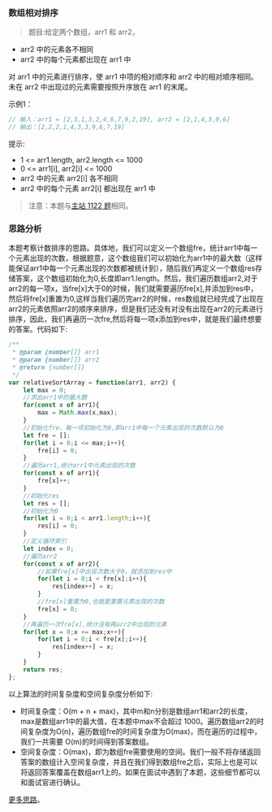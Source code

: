 ###  数组相对排序

> 题目:给定两个数组，arr1 和 arr2，

* arr2 中的元素各不相同
* arr2 中的每个元素都出现在 arr1 中

对 arr1 中的元素进行排序，使 arr1 中项的相对顺序和 arr2 中的相对顺序相同。未在 arr2 中出现过的元素需要按照升序放在 arr1 的末尾。


示例1：

```js
// 输入：arr1 = [2,3,1,3,2,4,6,7,9,2,19], arr2 = [2,1,4,3,9,6]
// 输出：[2,2,2,1,4,3,3,9,6,7,19]
```

提示:

* 1 <= arr1.length, arr2.length <= 1000
* 0 <= arr1[i], arr2[i] <= 1000
* arr2 中的元素 arr2[i] 各不相同
* arr2 中的每个元素 arr2[i] 都出现在 arr1 中



> 注意：本题与[主站 1122 题](https://leetcode-cn.com/problems/relative-sort-array/ )相同。

### 思路分析

本题考察计数排序的思路。具体地，我们可以定义一个数组fre，统计arr1中每一个元素出现的次数，根据题意，这个数组我们可以初始化为arr1中的最大数（这样能保证arr1中每一个元素出现的次数都被统计到），随后我们再定义一个数组res存储答案，这个数组初始化为0,长度即arr1.length。然后，我们遍历数组arr2,对于arr2的每一项x，当fre[x]大于0的时候，我们就需要遍历fre[x],并添加到res中，然后将fre[x]重置为0,这样当我们遍历完arr2的时候，res数组就已经完成了出现在arr2的元素依照arr2的顺序来排序，但是我们还没有对没有出现在arr2的元素进行排序，因此，我们再遍历一次fre,然后将每一项x添加到res中，就是我们最终想要的答案。代码如下:

```js
/**
 * @param {number[]} arr1
 * @param {number[]} arr2
 * @return {number[]}
 */
var relativeSortArray = function(arr1, arr2) {
    let max = 0;
    //求出arr1中的最大数
    for(const x of arr1){
        max = Math.max(x,max);
    }
    //初始化fre，每一项初始化为0,即arr1中每一个元素出现的次数默认为0
    let fre = [];
    for(let i = 0;i <= max;i++){
        fre[i] = 0;
    }
    //遍历arr1,统计arr1中元素出现的次数
    for(const x of arr1){
        fre[x]++;
    }
    //初始化res
    let res = [];
    //初始化为0
    for(let i = 0;i < arr1.length;i++){
        res[i] = 0;
    }
    //定义循环索引
    let index = 0;
    //遍历arr2
    for(const x of arr2){
        //如果fre[x]中出现次数大于0，就添加到res中
        for(let i = 0;i < fre[x];i++){
            res[index++] = x;
        }
        //fre[x]重置为0,也就是重置元素出现的次数
        fre[x] = 0;
    }
    //再遍历一次fre[x],统计没有再arr2中出现的元素
    for(let x = 0;x <= max;x++){
        for(let i = 0;i < fre[x];i++){
            res[index++] = x;
        }
    }
    return res;
};
```

以上算法的时间复杂度和空间复杂度分析如下:

* 时间复杂度：O(m + n + max)，其中m和n分别是数组arr1和arr2的长度，max是数组arr1中的最大值，在本题中max不会超过 1000。遍历数组arr2的时间复杂度为O(n)，遍历数组fre的时间复杂度为O(max)，而在遍历的过程中，我们一共需要 O(m)的时间得到答案数组。
* 空间复杂度：O(max)，即为数组fre需要使用的空间。我们一般不将存储返回答案的数组计入空间复杂度，并且在我们得到数组fre之后，实际上也是可以将返回答案覆盖在数组arr1上的。如果在面试中遇到了本题，这些细节都可以和面试官进行确认。

[更多思路](https://leetcode-cn.com/problems/0H97ZC/solution/shu-zu-xiang-dui-pai-xu-by-leetcode-solu-sfng/)。

